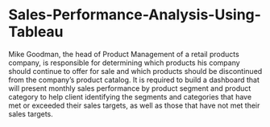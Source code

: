 # Sales-Performance-Analysis-Using-Tableau

Mike Goodman, the head of Product Management of a retail products company, 
is responsible for determining which products his company should continue to 
offer for sale and which products should be discontinued from the company’s product catalog. 
It is required to  build a dashboard that will present monthly sales performance by product segment and product category to help client identifying the segments and categories that have met or exceeded their sales targets, as well as those that have not met their sales targets. 
